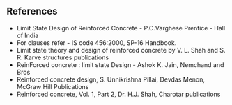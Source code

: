 ## References

- Limit State Design of Reinforced Concrete - P.C.Varghese Prentice - Hall of India
- For clauses refer - IS code 456:2000, SP-16 Handbook.
- Limit state theory and design of reinforced concrete by V. L. Shah and S. R. Karve structures publications
- ReinForced concrete : limit state Design - Ashok K. Jain, Nemchand and Bros
- Reinforced concrete design, S. Unnikrishna Pillai, Devdas Menon, McGraw Hill Publications
- Reinforced concrete, Vol. 1, Part 2, Dr. H.J. Shah, Charotar publications

